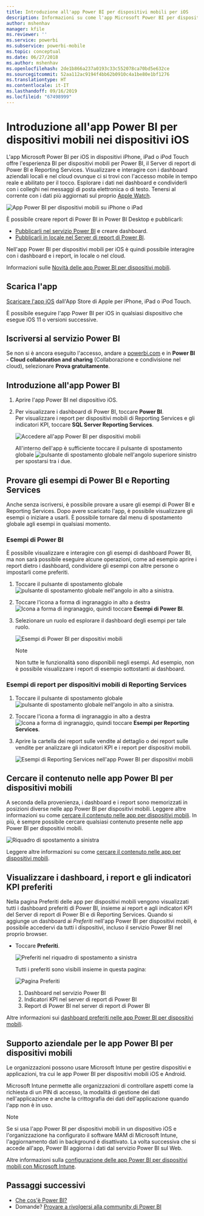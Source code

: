 ```yaml
---
title: Introduzione all'app Power BI per dispositivi mobili per iOS
description: Informazioni su come l'app Microsoft Power BI per dispositivi mobili per iOS consente di accedere in qualsiasi momento a informazioni aziendali in locale e nel cloud.
author: mshenhav
manager: kfile
ms.reviewer: ''
ms.service: powerbi
ms.subservice: powerbi-mobile
ms.topic: conceptual
ms.date: 06/27/2018
ms.author: mshenhav
ms.openlocfilehash: 2de1b866a237a0193c33c552078ca70bd5e632ce
ms.sourcegitcommit: 52aa112ac9194f4bb62b0910c4a1be80e1bf1276
ms.translationtype: HT
ms.contentlocale: it-IT
ms.lasthandoff: 09/16/2019
ms.locfileid: "67498999"
---
```

# <a name="get-started-with-the-power-bi-mobile-app-on-ios-devices"></a>Introduzione all'app Power BI per dispositivi mobili nei dispositivi iOS
L'app Microsoft Power BI per iOS in dispositivi iPhone, iPad o iPod Touch offre l'esperienza BI per dispositivi mobili per Power BI, il Server di report di Power BI e Reporting Services. Visualizzare e interagire con i dashboard aziendali locali e nel cloud ovunque ci si trovi con l'accesso mobile in tempo reale e abilitato per il tocco. Esplorare i dati nei dashboard e condividerli con i colleghi nei messaggi di posta elettronica o di testo. Tenersi al corrente con i dati più aggiornati sul proprio [Apple Watch](mobile-apple-watch.md).  

![App Power BI per dispositivi mobili su iPhone o iPad](./media/mobile-iphone-app-get-started/pbi_ipad_iphonedevices.png)

È possibile creare report di Power BI in Power BI Desktop e pubblicarli:

* [Pubblicarli nel servizio Power BI](../../service-get-started.md) e creare dashboard.
* [Pubblicarli in locale nel Server di report di Power BI](../../report-server/quickstart-create-powerbi-report.md).

Nell'app Power BI per dispositivi mobili per iOS è quindi possibile interagire con i dashboard e i report, in locale o nel cloud.

Informazioni sulle [Novità delle app Power BI per dispositivi mobili](mobile-whats-new-in-the-mobile-apps.md).

## <a name="download-the-app"></a>Scarica l'app
[Scaricare l'app iOS](http://go.microsoft.com/fwlink/?LinkId=522062 "Scaricare l'app iOS") dall'App Store di Apple per iPhone, iPad o iPod Touch.

È possibile eseguire l'app Power BI per iOS in qualsiasi dispositivo che esegue iOS 11 o versioni successive. 

## <a name="sign-up-for-the-power-bi-service"></a>Iscriversi al servizio Power BI
Se non si è ancora eseguito l'accesso, andare a [powerbi.com](https://powerbi.microsoft.com/get-started/) e in **Power BI - Cloud collaboration and sharing** (Collaborazione e condivisione nel cloud), selezionare **Prova gratuitamente**.


## <a name="get-started-with-the-power-bi-app"></a>Introduzione all'app Power BI
1. Aprire l'app Power BI nel dispositivo iOS.
2. Per visualizzare i dashboard di Power BI, toccare **Power BI**.  
   Per visualizzare i report per dispositivi mobili di Reporting Services e gli indicatori KPI, toccare **SQL Server Reporting Services**.
   
   ![Accedere all'app Power BI per dispositivi mobili](./media/mobile-iphone-app-get-started/power-bi-connect-to-login.png)
   
   All'interno dell'app è sufficiente toccare il pulsante di spostamento globale ![pulsante di spostamento globale](./././media/mobile-iphone-app-get-started/power-bi-iphone-global-nav-button.png) nell'angolo superiore sinistro per spostarsi tra i due. 

## <a name="try-the-power-bi-and-reporting-services-samples"></a>Provare gli esempi di Power BI e Reporting Services
Anche senza iscriversi, è possibile provare a usare gli esempi di Power BI e Reporting Services. Dopo avere scaricato l'app, è possibile visualizzare gli esempi o iniziare a usarli. È possibile tornare dal menu di spostamento globale agli esempi in qualsiasi momento.

### <a name="power-bi-samples"></a>Esempi di Power BI
È possibile visualizzare e interagire con gli esempi di dashboard Power BI, ma non sarà possibile eseguire alcune operazioni, come ad esempio aprire i report dietro i dashboard, condividere gli esempi con altre persone o impostarli come preferiti.

1. Toccare il pulsante di spostamento globale ![pulsante di spostamento globale](./././media/mobile-iphone-app-get-started/power-bi-iphone-global-nav-button.png) nell'angolo in alto a sinistra.
2. Toccare l'icona a forma di ingranaggio in alto a destra ![Icona a forma di ingranaggio](././media/mobile-iphone-app-get-started/power-bi-ios-gear-icon.png), quindi toccare **Esempi di Power BI**.
3. Selezionare un ruolo ed esplorare il dashboard degli esempi per tale ruolo.  
   
   ![Esempi di Power BI per dispositivi mobili](./media/mobile-iphone-app-get-started/power-bi-iphone-powerbi-samples.png)
   
   > [!NOTE]
   > Non tutte le funzionalità sono disponibili negli esempi. Ad esempio, non è possibile visualizzare i report di esempio sottostanti ai dashboard. 
   > 
   > 

### <a name="reporting-services-mobile-report-samples"></a>Esempi di report per dispositivi mobili di Reporting Services
1. Toccare il pulsante di spostamento globale ![pulsante di spostamento globale](./././media/mobile-iphone-app-get-started/power-bi-iphone-global-nav-button.png) nell'angolo in alto a sinistra.
2. Toccare l'icona a forma di ingranaggio in alto a destra ![Icona a forma di ingranaggio](././media/mobile-iphone-app-get-started/power-bi-ios-gear-icon.png), quindi toccare **Esempi per Reporting Services**.
3. Aprire la cartella dei report sulle vendite al dettaglio o dei report sulle vendite per analizzare gli indicatori KPI e i report per dispositivi mobili.
   
   ![Esempi di Reporting Services nell'app Power BI per dispositivi mobili](./media/mobile-iphone-app-get-started/power-bi-reporting-services-samples.png)

## <a name="find-your-content-in-the-power-bi-mobile-apps"></a>Cercare il contenuto nelle app Power BI per dispositivi mobili
A seconda della provenienza, i dashboard e i report sono memorizzati in posizioni diverse nelle app Power BI per dispositivi mobili. Leggere altre informazioni su come [cercare il contenuto nelle app per dispositivi mobili](mobile-apps-quickstart-view-dashboard-report.md). In più, è sempre possibile cercare qualsiasi contenuto presente nelle app Power BI per dispositivi mobili. 

![Riquadro di spostamento a sinistra](./media/mobile-iphone-app-get-started/power-bi-iphone-left-nav.png)

Leggere altre informazioni su come [cercare il contenuto nelle app per dispositivi mobili](mobile-apps-quickstart-view-dashboard-report.md).

## <a name="view-your-favorite-dashboards-kpis-and-reports"></a>Visualizzare i dashboard, i report e gli indicatori KPI preferiti
Nella pagina Preferiti delle app per dispositivi mobili vengono visualizzati tutti i dashboard preferiti di Power BI, insieme ai report e agli indicatori KPI del Server di report di Power BI e di Reporting Services. Quando si aggiunge un dashboard ai *Preferiti* nell'app Power BI per dispositivi mobili, è possibile accedervi da tutti i dispositivi, incluso il servizio Power BI nel proprio browser. 

* Toccare **Preferiti**.
  
   ![Preferiti nel riquadro di spostamento a sinistra](./media/mobile-iphone-app-get-started/power-bi-iphone-favorites-nav.png)
  
   Tutti i preferiti sono visibili insieme in questa pagina:
  
   ![Pagina Preferiti](./media/mobile-iphone-app-get-started/power-bi-iphone-faves-report-server-number-callouts.png)
  
  1. Dashboard nel servizio Power BI
  2. Indicatori KPI nel server di report di Power BI
  3. Report di Power BI nel server di report di Power BI

Altre informazioni sui [dashboard preferiti nelle app Power BI per dispositivi mobili](mobile-apps-favorites.md).

## <a name="enterprise-support-for-the-power-bi-mobile-apps"></a>Supporto aziendale per le app Power BI per dispositivi mobili
Le organizzazioni possono usare Microsoft Intune per gestire dispositivi e applicazioni, tra cui le app Power BI per dispositivi mobili iOS e Android.

Microsoft Intune permette alle organizzazioni di controllare aspetti come la richiesta di un PIN di accesso, la modalità di gestione dei dati nell'applicazione e anche la crittografia dei dati dell'applicazione quando l'app non è in uso.

> [!NOTE]
> Se si usa l'app Power BI per dispositivi mobili in un dispositivo iOS e l'organizzazione ha configurato il software MAM di Microsoft Intune, l'aggiornamento dati in background è disattivato. La volta successiva che si accede all'app, Power BI aggiorna i dati dal servizio Power BI sul Web.
> 

Altre informazioni sulla [configurazione delle app Power BI per dispositivi mobili con Microsoft Intune](../../service-admin-mobile-intune.md). 

## <a name="next-steps"></a>Passaggi successivi

* [Che cos'è Power BI?](../../power-bi-overview.md)
* Domande? [Provare a rivolgersi alla community di Power BI](http://community.powerbi.com/)


